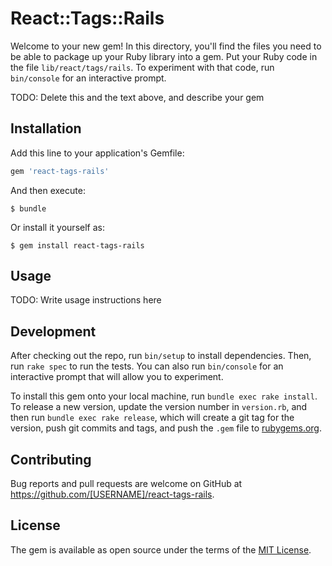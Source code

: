# React::Tags::Rails

Welcome to your new gem! In this directory, you'll find the files you need to be able to package up your Ruby library into a gem. Put your Ruby code in the file `lib/react/tags/rails`. To experiment with that code, run `bin/console` for an interactive prompt.

TODO: Delete this and the text above, and describe your gem

## Installation

Add this line to your application's Gemfile:

```ruby
gem 'react-tags-rails'
```

And then execute:

    $ bundle

Or install it yourself as:

    $ gem install react-tags-rails

## Usage

TODO: Write usage instructions here

## Development

After checking out the repo, run `bin/setup` to install dependencies. Then, run `rake spec` to run the tests. You can also run `bin/console` for an interactive prompt that will allow you to experiment.

To install this gem onto your local machine, run `bundle exec rake install`. To release a new version, update the version number in `version.rb`, and then run `bundle exec rake release`, which will create a git tag for the version, push git commits and tags, and push the `.gem` file to [rubygems.org](https://rubygems.org).

## Contributing

Bug reports and pull requests are welcome on GitHub at https://github.com/[USERNAME]/react-tags-rails.


## License

The gem is available as open source under the terms of the [MIT License](http://opensource.org/licenses/MIT).

